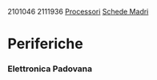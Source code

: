 2101046
2111936
[Processori](componenti/processori.md)
[Schede Madri](componenti/schede_madri.md)
# Periferiche
### Elettronica Padovana
